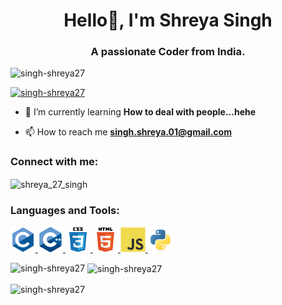 <h1 align="center">Hello👋, I'm Shreya Singh</h1>
<h3 align="center">A passionate Coder from India.</h3>

<p align="left"> <img src="https://komarev.com/ghpvc/?username=singh-shreya27&label=Profile%20views&color=0e75b6&style=flat" alt="singh-shreya27" /> </p>

<p align="left"> <a href="https://github.com/ryo-ma/github-profile-trophy"><img src="https://github-profile-trophy.vercel.app/?username=singh-shreya27" alt="singh-shreya27" /></a> </p>

- 🌱 I’m currently learning **How to deal with people...hehe**

- 📫 How to reach me **singh.shreya.01@gmail.com**

<h3 align="left">Connect with me:</h3>
<p align="left">
<a target="blank"><img align="center" src="https://raw.githubusercontent.com/rahuldkjain/github-profile-readme-generator/master/src/images/icons/Social/leet-code.svg" alt="shreya_27_singh" height="30" width="40" /></a>
</p>

<h3 align="left">Languages and Tools:</h3>
<p align="left"> <a href="https://www.cprogramming.com/" target="_blank" rel="noreferrer"> <img src="https://raw.githubusercontent.com/devicons/devicon/master/icons/c/c-original.svg" alt="c" width="40" height="40"/> </a> <a href="https://www.w3schools.com/cpp/" target="_blank" rel="noreferrer"> <img src="https://raw.githubusercontent.com/devicons/devicon/master/icons/cplusplus/cplusplus-original.svg" alt="cplusplus" width="40" height="40"/> </a> <a href="https://www.w3schools.com/css/" target="_blank" rel="noreferrer"> <img src="https://raw.githubusercontent.com/devicons/devicon/master/icons/css3/css3-original-wordmark.svg" alt="css3" width="40" height="40"/> </a> <a href="https://www.w3.org/html/" target="_blank" rel="noreferrer"> <img src="https://raw.githubusercontent.com/devicons/devicon/master/icons/html5/html5-original-wordmark.svg" alt="html5" width="40" height="40"/> </a> <a href="https://developer.mozilla.org/en-US/docs/Web/JavaScript" target="_blank" rel="noreferrer"> <img src="https://raw.githubusercontent.com/devicons/devicon/master/icons/javascript/javascript-original.svg" alt="javascript" width="40" height="40"/> </a> <a href="https://www.python.org" target="_blank" rel="noreferrer"> <img src="https://raw.githubusercontent.com/devicons/devicon/master/icons/python/python-original.svg" alt="python" width="40" height="40"/> </a> </p>

<p><img align="left" src="https://github-readme-stats.vercel.app/api/top-langs?username=singh-shreya27&show_icons=true&locale=en&layout=compact" alt="singh-shreya27" /></p>

<p>&nbsp;<img align="center" src="https://github-readme-stats.vercel.app/api?username=singh-shreya27&show_icons=true&locale=en" alt="singh-shreya27" /></p>

<p><img align="center" src="https://github-readme-streak-stats.herokuapp.com/?user=singh-shreya27&" alt="singh-shreya27" /></p>
